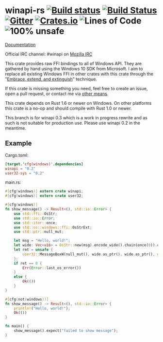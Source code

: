 # winapi-rs [![Build status](https://ci.appveyor.com/api/projects/status/i47oonf5e7qm5utq/branch/master?svg=true)](https://ci.appveyor.com/project/retep998/winapi-rs/branch/master) [![Build Status](https://travis-ci.org/retep998/winapi-rs.svg?branch=master)](https://travis-ci.org/retep998/winapi-rs) [![Gitter](https://badges.gitter.im/Join%20Chat.svg)](https://gitter.im/retep998/winapi-rs) [![Crates.io](https://img.shields.io/crates/v/winapi.svg)](https://crates.io/crates/winapi) ![Lines of Code](https://tokei.rs/b1/github/retep998/winapi-rs) ![100% unsafe](https://img.shields.io/badge/unsafe-100%25-blue.svg) #

[Documentation](https://retep998.github.io/doc/winapi/)

Official IRC channel: #winapi on [Mozilla IRC](https://wiki.mozilla.org/IRC)

This crate provides raw FFI bindings to all of Windows API. They are gathered by hand using the Windows 10 SDK from Microsoft. I aim to replace all existing Windows FFI in other crates with this crate through the "[Embrace, extend, and extinguish](http://en.wikipedia.org/wiki/Embrace,_extend_and_extinguish)" technique.

If this crate is missing something you need, feel free to create an issue, open a pull request, or contact me via [other means](http://www.rustaceans.org/retep998).

This crate depends on Rust 1.6 or newer on Windows. On other platforms this crate is a no-op and should compile with Rust 1.0 or newer.

This branch is for winapi 0.3 which is a work in progress rewrite and as such is not suitable for production use. Please use winapi 0.2 in the meantime.

## Example ##

Cargo.toml:
```toml
[target.'cfg(windows)'.dependencies]
winapi = "0.2"
user32-sys = "0.2"
```
main.rs:
```Rust
#[cfg(windows)] extern crate winapi;
#[cfg(windows)] extern crate user32;

#[cfg(windows)]
fn show_message() -> Result<(), std::io::Error> {
    use std::ffi::OsStr;
    use std::io::Error;
    use std::iter::once;
    use std::os::windows::ffi::OsStrExt;
    use std::ptr::null_mut;

    let msg = "Hello, world!";
    let wide: Vec<u16> = OsStr::new(msg).encode_wide().chain(once(0)).collect();
    let ret = unsafe {
        user32::MessageBoxW(null_mut(), wide.as_ptr(), wide.as_ptr(), winapi::MB_OK)
    };
    if ret == 0 {
        Err(Error::last_os_error())
    }
    else {
        Ok(())
    }
}

#[cfg(not(windows))]
fn show_message() -> Result<(), std::io::Error> {
    println!("Hello, world!");
    Ok(())
}

fn main() {
    show_message().expect("failed to show message");
}
```
